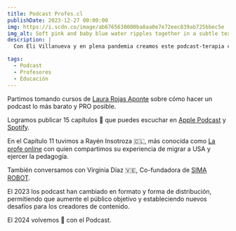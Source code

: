 ```yaml
---
title: Podcast Profes.cl
publishDate: 2023-12-27 00:00:00
img: https://i.scdn.co/image/ab6765630000ba8aa0e7e72eec839ab725bbec5e
img_alt: Soft pink and baby blue water ripples together in a subtle texture.
description: |
  Con Eli Villanueva y en plena pandemia creamos este podcast-terapia como un espacio para compartir experiencias cotidianas sobre ser profe en diferentes ámbitos de la vida. El programa está financiado por: el tiempo libre que no tenemos.

tags:
  - Podcast
  - Profesores
  - Educación
---
```


Partimos tomando cursos de [Laura Rojas Aponte](https://www.laurarojasaponte.com/) sobre cómo hacer un podcast lo más barato y PRO posible.

Logramos publicar 15 capítulos 🎉 que puedes escuchar en [Apple Podcast](https://podcasts.apple.com/cl/podcast/profes-cl/id1554718844) y [Spotify](https://open.spotify.com/show/0Xb2DBhc0CuPlM2O0fatxt).

En el Capítulo 11 tuvimos a Rayén Insotroza 🇨🇱, más conocida como [La profe online](https://www.rayeninostroza.com/) con quien compartimos su experiencia de migrar a USA y ejercer la pedagogía.

También conversamos con Virginia Díaz 🇻🇪, Co-fundadora de [SIMA ROBOT](https://simarobot.com/).

El 2023 los podcast han cambiado en formato y forma de distribución, permitiendo que aumente el público objetivo y estableciendo nuevos desafíos para los creadores de contenido.

El 2024 volvemos 🥳 con el Podcast.